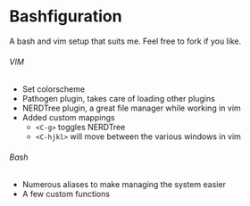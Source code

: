 Bashfiguration
==============

A bash and vim setup that suits me. Feel free to fork if you like.

###### VIM
* Set colorscheme
* Pathogen plugin, takes care of loading other plugins
* NERDTree plugin, a great file manager while working in vim
* Added custom mappings
	* `<C-g>` toggles NERDTree
	* `<C-hjkl>` will move between the various windows in vim

###### Bash
* Numerous aliases to make managing the system easier
* A few custom functions

